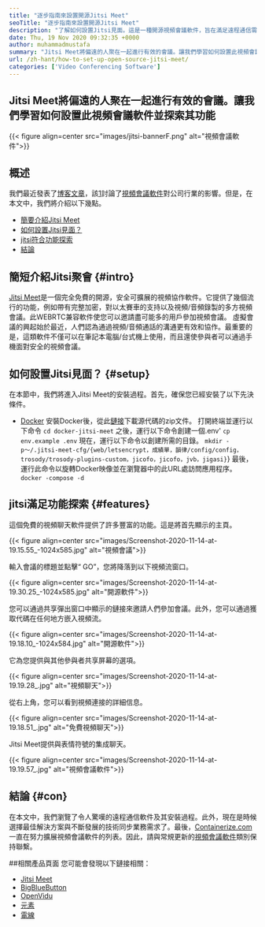 ```yaml
---
title: "逐步指南來設置開源Jitsi Meet" 
seoTitle: "逐步指南來設置開源Jitsi Meet" 
description: "了解如何設置Jitsi見面。這是一種開源視頻會議軟件，旨在滿足遠程通信需求，並提供強大的功能" 
date: Thu, 19 Nov 2020 09:32:35 +0000
author: muhammadmustafa
summary: "Jitsi Meet將偏遠的人聚在一起進行有效的會議。讓我們學習如何設置此視頻會議軟件並探索其功能" 
url: /zh-hant/how-to-set-up-open-source-jitsi-meet/
categories: ['Video Conferencing Software']
---
```


## Jitsi Meet將偏遠的人聚在一起進行有效的會議。讓我們學習如何設置此視頻會議軟件並探索其功能

{{< figure align=center src="images/jitsi-bannerF.png" alt="視頻會議軟件">}}


## 概述
我們最近發表了[博客文章][1]，該[1]討論了[視頻會議軟件][2]對公司行業的影響。但是，在本文中，我們將介紹以下幾點。
  * [簡要介紹Jitsi Meet][3]
  * [如何設置Jitsi見面？][4]
  * [jitsi符合功能探索][5]
  * [結論][6]

## 簡短介紹Jitsi聚會 {#intro}

[Jitsi Meet][7]是一個完全免費的開源，安全可擴展的視頻協作軟件。它提供了幾個流行的功能，例如帶有完整加密，對以太賽車的支持以及視頻/音頻錄製的多方視頻會議。此WEBRTC兼容軟件使您可以邀請盡可能多的用戶參加視頻會議。
虛擬會議的興起始於最近，人們認為通過視頻/音頻通話的溝通更有效和協作。最重要的是，這類軟件不僅可以在筆記本電腦/台式機上使用，而且還使參與者可以通過手機面對安全的視頻會議。

## 如何設置Jitsi見面？ {#setup}

在本節中，我們將進入Jitsi Meet的安裝過程。首先，確保您已經安裝了以下先決條件。
  * [Docker][8]
安裝Docker後，從此[鏈接][9]下載源代碼的zip文件。
打開終端並運行以下命令
`cd docker-jitsi-meet`
之後，運行以下命令創建一個.env'
`cp env.example .env`
現在，運行以下命令以創建所需的目錄。
`mkdir -p〜/.jitsi-meet-cfg/{web/letsencrypt，成績單，韻律/config/config，trosody/trosody-plugins-custom，jicofo，jicofo，jvb，jigasi}`}
最後，運行此命令以旋轉Docker映像並在瀏覽器中的此URL處訪問應用程序。
`docker -compose -d`

## jitsi滿足功能探索 {#features}

這個免費的視頻聊天軟件提供了許多豐富的功能。這是將首先顯示的主頁。

{{< figure align=center src="images/Screenshot-2020-11-14-at-19.15.55_-1024x585.jpg" alt="視頻會議">}}

輸入會議的標題並點擊“ GO”，您將降落到以下視頻流窗口。

{{< figure align=center src="images/Screenshot-2020-11-14-at-19.30.25_-1024x585.jpg" alt="開源軟件">}}

您可以通過共享彈出窗口中顯示的鏈接來邀請人們參加會議。此外，您可以通過獲取代碼在任何地方嵌入視頻流。

{{< figure align=center src="images/Screenshot-2020-11-14-at-19.18.10_-1024x584.jpg" alt="開源軟件">}}

它為您提供與其他參與者共享屏幕的選項。

{{< figure align=center src="images/Screenshot-2020-11-14-at-19.19.28_.jpg" alt="視頻聊天">}}

從右上角，您可以看到視頻連接的詳細信息。

{{< figure align=center src="images/Screenshot-2020-11-14-at-19.18.51_.jpg" alt="免費視頻聊天">}}

Jitsi Meet提供與表情符號的集成聊天。

{{< figure align=center src="images/Screenshot-2020-11-14-at-19.19.57_.jpg" alt="視頻會議軟件">}}


## 結論 {#con}

在本文中，我們瀏覽了令人驚嘆的遠程通信軟件及其安裝過程。此外，現在是時候選擇最佳解決方案與不斷發展的技術同步業務需求了。最後，[Containerize.com][10]一直在努力擴展視頻會議軟件的列表。因此，請與常規更新的[視頻會議軟件][2]類別保持聯繫。

##相關產品頁面
您可能會發現以下鏈接相關：
  * [Jitsi Meet][7]
  * [BigBlueButton][11]
  * [OpenVidu][12]
  * [元素][13]
  * [電線][14]



[1]: https://blog.containerize.com/video-conferencing-software/video-conferencing-apps-how-it-benefits-your-business/
[2]: https://products.containerize.com/video-conferencing/
[3]: #intro
[4]: #setup
[5]: #features
[6]: #con
[7]: https://products.containerize.com/video-conferencing/jitsi
[8]: https://www.docker.com/products/docker-desktop
[9]: https://github.com/jitsi/docker-jitsi-meet/releases/tag/stable-5142
[10]: https://www.containerize.com/
[11]: https://products.containerize.com/video-conferencing/bigbluebutton
[12]: https://products.containerize.com/video-conferencing/openvidu
[13]: https://products.containerize.com/video-conferencing/element
[14]: https://products.containerize.com/video-conferencing/wire
